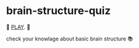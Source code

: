 # brain-structure-quiz


🧠 [PLAY](https://jurasw.github.io/brain-structure-quiz/). 🧠

check your knowlage about basic brain structure 📚
